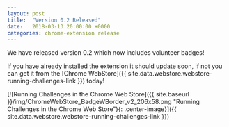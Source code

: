 ```yaml
---
layout: post
title:  "Version 0.2 Released"
date:   2018-03-13 20:00:00 +0000
categories: chrome-extension release
---
```

We have released version 0.2 which now includes volunteer badges!

If you have already installed the extension it should update soon, if not you can get it
from the [Chrome WebStore]({{ site.data.webstore.webstore-running-challenges-link }}) today!

[![Running Challenges in the Chrome Web Store]({{ site.baseurl }}/img/ChromeWebStore_BadgeWBorder_v2_206x58.png "Running Challenges in the Chrome Web Store"){: .center-image}]({{ site.data.webstore.webstore-running-challenges-link }})
